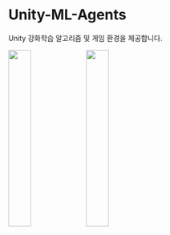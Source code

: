 # Unity-ML-Agents
Unity 강화학습 알고리즘 및 게임 환경을 제공합니다.

<img src="https://user-images.githubusercontent.com/17878413/100991042-e72fc980-3595-11eb-9c11-475454e4c6fb.png" width="30%"></img>
<img src="https://user-images.githubusercontent.com/17878413/101020229-831afe80-35b1-11eb-997b-6a6d9a56cd8b.png" width="30%"></img>
